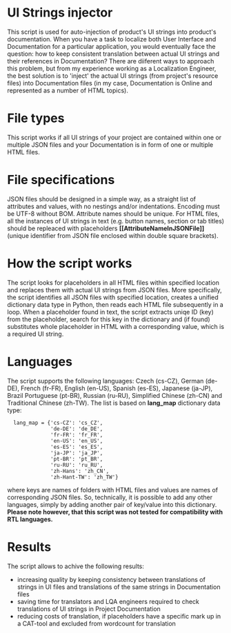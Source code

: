# UI Strings injector

This script is used for auto-injection of product's UI strings into product's documentation.
When you have a task to localize both User Interface and Documentation for a particular application, you would eventually face the question: how to keep consistent translation between actual UI strings and their references in Documentation? There are diiferent ways to approach this problem, but from my experience working as a Localization Engineer, the best solution is to 'inject' the actual UI strings (from project's resource files) into Documentation files (in my case, Documentation is Online and represented as a number of HTML topics).

# File types

This script works if all UI strings of your project are contained within one or multiple JSON files and your Documentation is in form of one or multiple HTML files.

# File specifications

JSON files should be designed in a simple way, as a straight list of attributes and values, with no nestings and/or indentations. Encoding must be UTF-8 without BOM. Attribute names should be unique.
For HTML files, all the instances of UI strings in text (e.g. button names, section or tab titles) should be repleaced with placeholders <b>[[AttributeNameInJSONFile]]</b> (unique identifier from JSON file enclosed within double square brackets).

# How the script works

The script looks for placeholders in all HTML files within specified location and replaces them with actual UI strings from JSON files.
More specifically, the script identifies all JSON files with specified location, creates a unified dictionary data type in Python, then reads each HTML file subsequently in a loop. When a placeholder found in text, the script extracts uniqe ID (key) from the placeholder, search for this key in the dictionary and (if found) substitutes whole placeholder in HTML with a corresponding value, which is a required UI string.

# Languages

The script supports the following languages: Czech (cs-CZ), German (de-DE), French (fr-FR), English (en-US), Spanish (es-ES), Japanese (ja-JP), Brazil Portuguese (pt-BR), Russian (ru-RU), Simplified Chinese (zh-CN) and Traditional Chinese (zh-TW). The list is based on <b>lang_map</b> dictionary data type:
>
      lang_map = {'cs-CZ': 'cs_CZ',
                  'de-DE': 'de_DE',
                  'fr-FR': 'fr_FR',
                  'en-US': 'en_US',
                  'es-ES': 'es_ES',
                  'ja-JP': 'ja_JP',
                  'pt-BR': 'pt_BR',
                  'ru-RU': 'ru_RU',
                  'zh-Hans': 'zh_CN',
                  'zh-Hant-TW': 'zh_TW'}

where keys are names of folders with HTML files and values are names of corresponding JSON files. So, technically, it is possible to add any other languages, simply by adding another pair of key/value into this dictionary.
<b>Please note however, that this script was not tested for compatibility with RTL languages.</b>

# Results

The script allows to achive the following results:
* increasing quality by keeping consistency between translations of strings in UI files and translations of the same strings in Documentation files
* saving time for translators and LQA engineers required to check translations of UI strings in Project Documentation
* reducing costs of translation, if placeholders have a specific mark up in a CAT-tool and excluded from wordcount for translation
